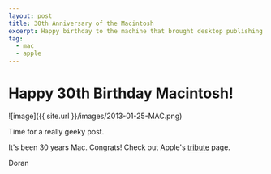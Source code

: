 ```yaml
---
layout: post
title: 30th Anniversary of the Macintosh
excerpt: Happy birthday to the machine that brought desktop publishing to the masses...
tag:
  - mac
  - apple
---
```


# Happy 30th Birthday Macintosh! #

![image]({{ site.url }}/images/2013-01-25-MAC.png)


Time for a really geeky post.

It's been 30 years Mac. Congrats! Check out Apple's [tribute](http://www.apple.com/30-years/) page.

Doran
